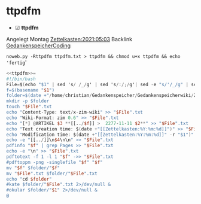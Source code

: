# ttpdfm

* ☑ **ttpdfm**  

Angelegt Montag [Zettelkasten:2021:05:03]()
Backlink [GedankenspeicherCoding](../GedankenspeicherCoding.md)

  ``noweb.py -Rttpdfm ttpdfm.txt > ttpdfm && chmod u+x ttpdfm && echo 'fertig``'

```awk
<<ttpdfm>>=
#!/bin/bash
File=$(echo "$1" | sed 's/ /_/g' | sed 's/:/;/g'| sed -e "s/'/_/g" | sed 's/\"//g')
f=$(basename "$1")
folder=$(date +"/home/christian/Gedankenspeicher/Gedankenspeicherwiki/Zettelkasten/%Y/%m/%d" -r "$1")
mkdir -p $folder
touch "$File".txt
echo "Content-Type: text/x-zim-wiki" >> "$File".txt
echo "Wiki-Format: zim 0.6" >> "$File".txt
echo "[*] @ARTIKEL $3 **[[../$f]] >  2277-11-11 $2**" >> "$File".txt
echo "Text creation time: $(date +"[[Zettelkasten:%Y:%m:%d]]")" >> "$File".txt
echo "Modification time: $(date +"[[Zettelkasten:%Y:%m:%d]]" -r "$1")" >> "$File".txt
echo -e "[[../]]\n$4\n\n" >> "$File".txt
pdfinfo "$f" | grep Pages >> "$File".txt
echo -e "\n" >> "$File".txt
pdftotext -f 1 -l 1 "$f" ->> "$File".txt
#pdftoppm -png -singlefile "$f" "$f"
mv "$f" $folder/"$f"
mv "$File".txt $folder/"$File".txt
echo "cd $folder"
#kate $folder/"$File".txt 2>/dev/null &
#okular $folder/"$1" 2>/dev/null &
@
```



